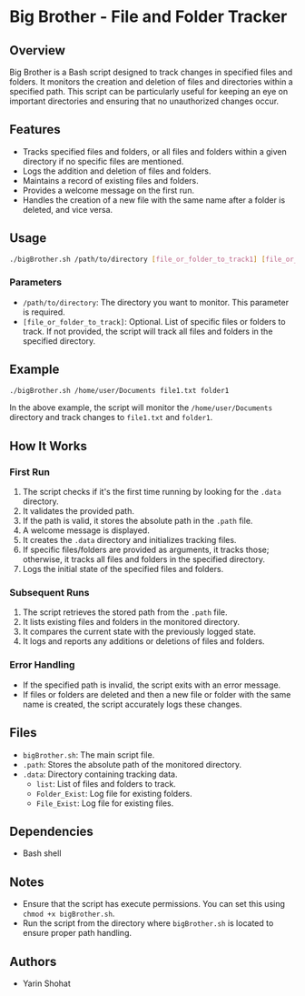 # Big Brother - File and Folder Tracker

## Overview

Big Brother is a Bash script designed to track changes in specified files and folders. It monitors the creation and deletion of files and directories within a specified path. This script can be particularly useful for keeping an eye on important directories and ensuring that no unauthorized changes occur.

## Features

- Tracks specified files and folders, or all files and folders within a given directory if no specific files are mentioned.
- Logs the addition and deletion of files and folders.
- Maintains a record of existing files and folders.
- Provides a welcome message on the first run.
- Handles the creation of a new file with the same name after a folder is deleted, and vice versa.

## Usage

```bash
./bigBrother.sh /path/to/directory [file_or_folder_to_track1] [file_or_folder_to_track2] ...
```

### Parameters

- `/path/to/directory`: The directory you want to monitor. This parameter is required.
- `[file_or_folder_to_track]`: Optional. List of specific files or folders to track. If not provided, the script will track all files and folders in the specified directory.

## Example

```bash
./bigBrother.sh /home/user/Documents file1.txt folder1
```

In the above example, the script will monitor the `/home/user/Documents` directory and track changes to `file1.txt` and `folder1`.

## How It Works

### First Run

1. The script checks if it's the first time running by looking for the `.data` directory.
2. It validates the provided path.
3. If the path is valid, it stores the absolute path in the `.path` file.
4. A welcome message is displayed.
5. It creates the `.data` directory and initializes tracking files.
6. If specific files/folders are provided as arguments, it tracks those; otherwise, it tracks all files and folders in the specified directory.
7. Logs the initial state of the specified files and folders.

### Subsequent Runs

1. The script retrieves the stored path from the `.path` file.
2. It lists existing files and folders in the monitored directory.
3. It compares the current state with the previously logged state.
4. It logs and reports any additions or deletions of files and folders.

### Error Handling

- If the specified path is invalid, the script exits with an error message.
- If files or folders are deleted and then a new file or folder with the same name is created, the script accurately logs these changes.

## Files

- `bigBrother.sh`: The main script file.
- `.path`: Stores the absolute path of the monitored directory.
- `.data`: Directory containing tracking data.
  - `list`: List of files and folders to track.
  - `Folder_Exist`: Log file for existing folders.
  - `File_Exist`: Log file for existing files.

## Dependencies

- Bash shell

## Notes

- Ensure that the script has execute permissions. You can set this using `chmod +x bigBrother.sh`.
- Run the script from the directory where `bigBrother.sh` is located to ensure proper path handling.

## Authors

- Yarin Shohat
